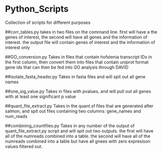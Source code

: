 # Python_Scripts
Collection of scripts for different purposes

##corr_tables.py
takes in two files on the command line. first will have a the genes of interest, the second will have all genes and the information of interest. the output file will contain genes of interest and the information of interest only

##GO_conversion.py
Takes in files that contain hofstenia transcript IDs in the first column, then convert them into files that contain uniprot format gene ids that can then be fed into GO analysis through DAVID

##isolate_fasta_headsr.py
Takes in fasta files and will spit out all gene names

##one_sig_value.py
Takes in files with pvalues, and will pull out all genes with at least one significant p value

##quant_file_extract.py
Takes in the quant.sf files that are generated after salmon, and spit out files containing two columns: gene_names and num_reads

##combining_countfiles.py
Takes in any number of the output of quant_file_extract.py script and will spit out two outputs. the first will have all of the numreads combined into a table. the second will have all of the numreads combined into a table but have all gnees with zero expresison values filtered out. 
